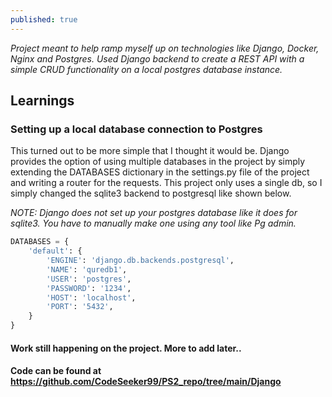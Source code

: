 ```yaml
---
published: true
---
```


_Project meant to help ramp myself up on technologies like Django, Docker, Nginx and Postgres. Used Django backend to create a REST API with a simple CRUD functionality on a local postgres database instance._

## Learnings

### Setting up a local database connection to Postgres

This turned out to be more simple that I thought it would be. Django provides the option of using multiple databases in the project by simply extending the DATABASES dictionary in the settings.py file of the project and writing a router for the requests. This project only uses a single db, so I simply changed the sqlite3 backend to postgresql like shown below. 

_NOTE: Django does not set up your postgres database like it does for sqlite3. You have to manually make one using any tool like Pg admin._

```python
DATABASES = {
    'default': {
        'ENGINE': 'django.db.backends.postgresql',
        'NAME': 'quredb1',
        'USER': 'postgres',
        'PASSWORD': '1234',
        'HOST': 'localhost',
        'PORT': '5432',
    }
}
```

#### Work still happening on the project. More to add later..

#### Code can be found at https://github.com/CodeSeeker99/PS2_repo/tree/main/Django
